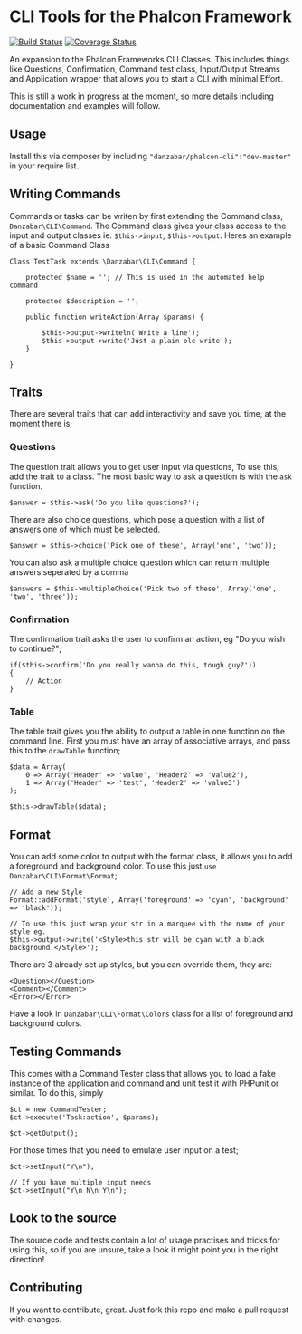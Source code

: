 CLI Tools for the Phalcon Framework
===================================

[![Build Status](https://travis-ci.org/Danzabar/phalcon-cli.svg?branch=master)](https://travis-ci.org/Danzabar/phalcon-cli) [![Coverage Status](https://coveralls.io/repos/Danzabar/phalcon-cli/badge.png?branch=master)](https://coveralls.io/r/Danzabar/phalcon-cli?branch=master)

An expansion to the Phalcon Frameworks CLI Classes. This includes things like Questions, Confirmation, Command test class, Input/Output Streams and Application wrapper that allows you to start a CLI with minimal Effort.

This is still a work in progress at the moment, so more details including documentation and examples will follow.

## Usage

Install this via composer by including `"danzabar/phalcon-cli":"dev-master"` in your require list.

## Writing Commands

Commands or tasks can be writen by first extending the Command class, `Danzabar\CLI\Command`. The Command class gives your class access to the input and output classes ie. `$this->input`, `$this->output`. Heres an example of a basic Command Class

	Class TestTask extends \Danzabar\CLI\Command {
		
		protected $name = ''; // This is used in the automated help command

		protected $description = '';

		public function writeAction(Array $params) {
			
			$this->output->writeln('Write a line');
			$this->output->write('Just a plain ole write');
		}

	}

## Traits

There are several traits that can add interactivity and save you time, at the moment there is;

### Questions

The question trait allows you to get user input via questions, To use this, add the trait to a class. The most basic way to ask a question is with the `ask` function.

	$answer = $this->ask('Do you like questions?');

There are also choice questions, which pose a question with a list of answers one of which must be selected.

	$answer = $this->choice('Pick one of these', Array('one', 'two'));

You can also ask a multiple choice question which can return multiple answers seperated by a comma

	$answers = $this->multipleChoice('Pick two of these', Array('one', 'two', 'three'));

### Confirmation

The confirmation trait asks the user to confirm an action, eg "Do you wish to continue?";

	if($this->confirm('Do you really wanna do this, tough guy?'))
	{
		// Action
	}

### Table

The table trait gives you the ability to output a table in one function on the command line. First you must have an array of associative arrays, and pass this to the `drawTable` function;

	$data = Array(
		0 => Array('Header' => 'value', 'Header2' => 'value2'),
		1 => Array('Header' => 'test', 'Header2' => 'value3')
	);

	$this->drawTable($data);

## Format

You can add some color to output with the format class, it allows you to add a foreground and background color. To use this just `use Danzabar\CLI\Format\Format`;

	// Add a new Style
	Format::addFormat('style', Array('foreground' => 'cyan', 'background' => 'black'));

	// To use this just wrap your str in a marquee with the name of your style eg.
	$this->output->write('<Style>this str will be cyan with a black background.</Style>');

There are 3 already set up styles, but you can override them, they are:

	<Question></Question>
	<Comment></Comment>
	<Error></Error>

Have a look in `Danzabar\CLI\Format\Colors` class for a list of foreground and background colors.

## Testing Commands

This comes with a Command Tester class that allows you to load a fake instance of the application and command and unit test it with PHPunit or similar. To do this, simply

	$ct = new CommandTester;
	$ct->execute('Task:action', $params);

	$ct->getOutput();

For those times that you need to emulate user input on a test;

	$ct->setInput("Y\n");

	// If you have multiple input needs
	$ct->setInput("Y\n N\n Y\n");

## Look to the source

The source code and tests contain a lot of usage practises and tricks for using this, so if you are unsure, take a look it might point you in the right direction!

## Contributing
If you want to contribute, great. Just fork this repo and make a pull request with changes. 

